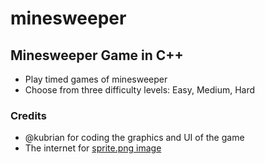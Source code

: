 # minesweeper

## Minesweeper Game in C++
<ul>
  <li> Play timed games of minesweeper</li>
  <li> Choose from three difficulty levels: Easy, Medium, Hard </li>
</ul>

### Credits
<ul>
  <li>@kubrian for coding the graphics and UI of the game</li>
  <li>The internet for <a href= "https://user-images.githubusercontent.com/47732483/142650281-4fdb4fe4-85ac-457a-b18e-3c730c97fd0e.png">sprite.png image</li>

</ul>
